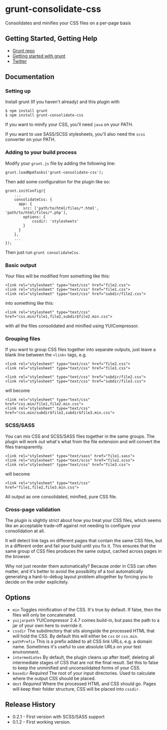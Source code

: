# grunt-consolidate-css

Consolidates and minifies your CSS files on a per-page basis

## Getting Started, Getting Help
- [Grunt repo](https://github.com/cowboy/grunt)
- [Getting started with grunt](https://github.com/cowboy/grunt/blob/master/docs/getting_started.md)
- [Twitter](http://twitter.com/izb)

## Documentation

### Setting up

Install grunt (If you haven't already) and this plugin with

    $ npm install grunt
    $ npm install grunt-consolidate-css

If you want to minify your CSS, you'll need `java` on your PATH.

If you want to use SASS/SCSS stylesheets, you'll also need the `scss` converter on your PATH.

### Adding to your build process

Modify your `grunt.js` file by adding the following line:

    grunt.loadNpmTasks('grunt-consolidate-css');

Then add some configuration for the plugin like so:

    grunt.initConfig({
        ...
        consolidateCss: {
          app: {
            src: ['path/to/html/files/*.html', 'path/to/html/files/*.php'],
            options: {
                cssdir: 'stylesheets'
            }
          }
        },
        ...
    });

Then just run `grunt consolidateCss`.

### Basic output

Your files will be modified from something like this:

    <link rel="stylesheet" type="text/css" href="file2.css">
    <link rel="stylesheet" type="text/css" href="file1.css">
    <link rel="stylesheet" type="text/css" href="subdir/file2.css">

into something like this:

    <link rel="stylesheet" type="text/css" href="css.min/file1,file2,subdir$file2.min.css">

with all the files consolidated and minified using YUICompressor.

### Grouping files

If you want to group CSS files together into separate outputs, just leave a blank
line between the `<link>` tags, e.g.

    <link rel="stylesheet" type="text/css" href="file2.css">
    <link rel="stylesheet" type="text/css" href="file1.css">

    <link rel="stylesheet" type="text/css" href="subdir/file2.css">
    <link rel="stylesheet" type="text/css" href="subdir/file3.css">

will become

    <link rel="stylesheet" type="text/css" href="css.min/file1,file2.min.css">
    <link rel="stylesheet" type="text/css" href="css.min/subdir$file2,subdir$file3.min.css">

### SCSS/SASS

You can mix CSS and SCSS/SASS files together in the same groups. The plugin will work out what's what
from the file extension and will convert the files transparently.

    <link rel="stylesheet" type="text/sass" href="file1.sass">
    <link rel="stylesheet" type="text/scss" href="file2.scss">
    <link rel="stylesheet" type="text/css" href="file3.css">

will become

    <link rel="stylesheet" type="text/css" href="file1,file2,file3.min.css">

All output as one consolidated, minified, pure CSS file.

### Cross-page validation

The plugin is slightly strict about how you treat your CSS files, which seems like
an acceptable trade-off against not needing to configure your consolidation at all.

It will detect link tags on different pages that contain the same CSS files, but in a
different order and fail your build until you fix it. This ensures that the same group of
CSS files produces the same output, cached across pages in the browser.

Why not just reorder them automatically? Because order in CSS can often matter, and it's
better to avoid the possibility of a tool automatically generating a hard-to-debug
layout problem altogether by forcing you to decide on the order explicitely.

## Options
- `min` Toggles minification of the CSS. It's true by default. If false, then the files will only be concatenated.
- `yuijarpath` YUICompressor 2.4.7 comes build-in, but pass the path to a jar of your own here to override it.
- `cssdir` The subdirectory that sits alongside the processed HTML that will hold the CSS. By default this will either be `css` or `css.min`.
- `pathPrefix` This is a prefix added to all CSS link URLs, e.g. a domain name. Sometimes it's useful to use absolute URLs on your test environment.
- `intermediates` By default, the plugin cleans up after itself, deleting all intermediate stages of CSS that are not the final result. Set this to false to keep the unminified and unconsolidated forms of your CSS.
- `basedir` *Required* The root of your input directories. Used to calculate where the output CSS should be placed.
- `dest` *Required* Where the processed HTML and CSS should go. Pages will keep their folder structure, CSS will be placed into `cssdir`.

## Release History
- 0.2.1 - First version with SCSS/SASS support
- 0.1.2 - First working version.
